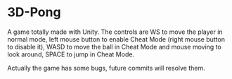 # 3D-Pong


A game totally made with Unity.
The controls are WS to move the player in normal mode, left mouse button to enable Cheat Mode (right mouse button to disable it), WASD to move the ball in Cheat Mode and mouse moving to look around, SPACE to jump in Cheat Mode.

Actually the game has some bugs, future commits will resolve them.
